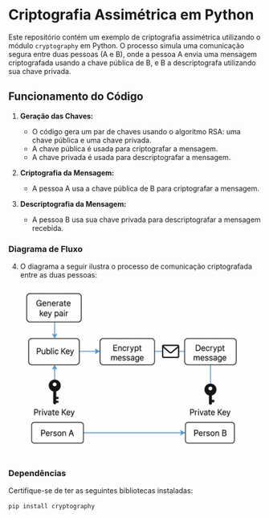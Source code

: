 # Criptografia Assimétrica em Python

Este repositório contém um exemplo de criptografia assimétrica utilizando o módulo `cryptography` em Python. O processo simula uma comunicação segura entre duas pessoas (A e B), onde a pessoa A envia uma mensagem criptografada usando a chave pública de B, e B a descriptografa utilizando sua chave privada.

## Funcionamento do Código

1. **Geração das Chaves:**
   - O código gera um par de chaves usando o algoritmo RSA: uma chave pública e uma chave privada.
   - A chave pública é usada para criptografar a mensagem.
   - A chave privada é usada para descriptografar a mensagem.

2. **Criptografia da Mensagem:**
   - A pessoa A usa a chave pública de B para criptografar a mensagem.

3. **Descriptografia da Mensagem:**
   - A pessoa B usa sua chave privada para descriptografar a mensagem recebida.

### Diagrama de Fluxo

4. O diagrama a seguir ilustra o processo de comunicação criptografada entre as duas pessoas:

![Diagrama de Fluxo da Criptografia Assimétrica](flow.png)

### Dependências

Certifique-se de ter as seguintes bibliotecas instaladas:

```bash
pip install cryptography
